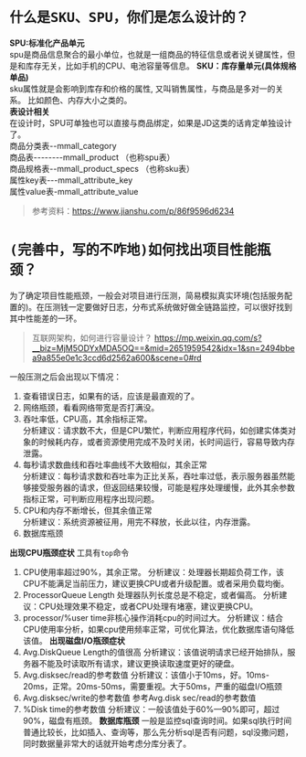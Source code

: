 # `什么是SKU、SPU，你们是怎么设计的？`
**SPU:标准化产品单元**   
spu是商品信息聚合的最小单位，也就是一组商品的特征信息或者说关键属性，但是和库存无关，比如手机的CPU、电池容量等信息。
**SKU：库存量单元(具体规格单品)**  
sku属性就是会影响到库存和价格的属性, 又叫销售属性，与商品是多对一的关系。 比如颜色、内存大小之类的。  
**表设计相关**     
在设计时，SPU可单独也可以直接与商品绑定，如果是JD这类的话肯定单独设计了。  
商品分类表--mmall_category  
商品表--------mmall_product  （也称spu表）  
商品规格表--mmall_product_specs （也称sku表）  
属性key表---mmall_attribute_key  
属性value表-mmall_attribute_value  
> 参考资料：https://www.jianshu.com/p/86f9596d6234

# `(完善中，写的不咋地)如何找出项目性能瓶颈？`
为了确定项目性能瓶颈，一般会对项目进行压测，简易模拟真实环境(包括服务配置的)。在压测钱一定要做好日志，分布式系统做好做全链路监控，可以很好找到其中性能差的一环。
>  互联网架构，如何进行容量设计？  https://mp.weixin.qq.com/s?__biz=MjM5ODYxMDA5OQ==&mid=2651959542&idx=1&sn=2494bbea9a855e0e1c3ccd6d2562a600&scene=0#rd   
 
一般压测之后会出现以下情况： 
1. 查看错误日志，如果有的话，应该是最直观的了。 
2. 网络瓶颈，看看网络带宽是否打满没。
3. 吞吐率低，CPU高，其余指标正常。   
分析建议：请求数不大，但是CPU繁忙，判断应用程序代码，如创建实体类对象的时候耗内存，或者资源使用完成不及时关闭，长时间运行，容易导致内存泄露。  
4. 每秒请求数曲线和吞吐率曲线不大致相似，其余正常  
分析建议：每秒请求数和吞吐率为正比关系，吞吐率过低，表示服务器虽然能够接受服务器的请求，但返回结果较慢，可能是程序处理缓慢，此外其余参数指标正常，可判断应用程序出现问题。  
5. CPU和内存不断增长，但其余值正常  
分析建议：系统资源被征用，用完不释放，长此以往，内存泄露。  
6. 数据库瓶颈

**出现CPU瓶颈症状**
工具有`top`命令
1. CPU使用率超过90%，其余正常。
分析建议：处理器长期超负荷工作，该CPU不能满足当前压力，建议更换CPU或者升级配置。或者采用负载均衡。
2. ProcessorQueue Length 处理器队列长度总是不稳定，或者偏高。
分析建议：CPU处理效果不稳定，或者CPU处理有堵塞，建议更换CPU。
3. processor/%user time非核心操作消耗cpu的时间过大。
分析建议：结合CPU使用率分析，如果cpu使用频率正常，可优化算法，优化数据库语句降低该值。
**出现磁盘I/O瓶颈症状**
1. Avg.DiskQueue Length的值很高
分析建议：该值说明请求已经开始排队，服务器不能及时读取所有请求，建议更换读取速度更好的硬盘。
1. Avg.disksec/read的参考数值
分析建议：该值小于10ms，好。10ms-20ms，正常。20ms-50ms，需要重视。大于50ms，严重的磁盘I/O瓶颈
3. Avg.disksec/write的参考数值
参考Avg.disk sec/read的参考数值
4. %Disk time的参考数值
分析建议：一般该值处于60%—90%即可，超过90%，磁盘有瓶颈。
**数据库瓶颈**
一般是监控sql查询时间。如果sql执行时间普通比较长，比如插入、查询等，那么先分析sql是否有问题，sql没撒问题，同时数据量非常大的话就开始考虑分库分表了。